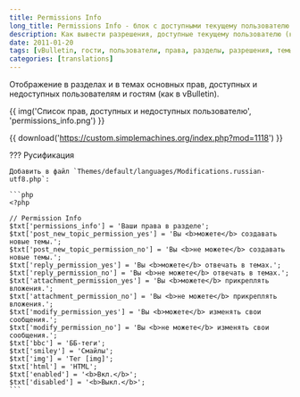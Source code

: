 ```yaml
---
title: Permissions Info
long_title: Permissions Info - блок с доступными текущему пользователю правами
description: Как вывести разрешения, доступные текущему пользователю (как в vBulletin).
date: 2011-01-20
tags: [vBulletin, гости, пользователи, права, разделы, разрешения, темы, SMF 2.0]
categories: [translations]
---
```


Отображение в разделах и в темах основных прав, доступных и недоступных пользователям и гостям (как в vBulletin).

<!-- more -->

{{ img('Список прав, доступных и недоступных пользователю', 'permissions_info.png') }}

{{ download('https://custom.simplemachines.org/index.php?mod=1118') }}

??? Русификация

    Добавить в файл `Themes/default/languages/Modifications.russian-utf8.php`:

    ```php
    <?php

    // Permission Info
    $txt['permissions_info'] = 'Ваши права в разделе';
    $txt['post_new_topic_permission_yes'] = 'Вы <b>можете</b> создавать новые темы.';
    $txt['post_new_topic_permission_no'] = 'Вы <b>не можете</b> создавать новые темы.';
    $txt['reply_permission_yes'] = 'Вы <b>можете</b> отвечать в темах.';
    $txt['reply_permission_no'] = 'Вы <b>не можете</b> отвечать в темах.';
    $txt['attachment_permission_yes'] = 'Вы <b>можете</b> прикреплять вложения.';
    $txt['attachment_permission_no'] = 'Вы <b>не можете</b> прикреплять вложения.';
    $txt['modify_permission_yes'] = 'Вы <b>можете</b> изменять свои сообщения.';
    $txt['modify_permission_no'] = 'Вы <b>не можете</b> изменять свои сообщения.';
    $txt['bbc'] = 'ББ-теги';
    $txt['smiley'] = 'Смайлы';
    $txt['img'] = 'Тег [img]';
    $txt['html'] = 'HTML';
    $txt['enabled'] = '<b>Вкл.</b>';
    $txt['disabled'] = '<b>Выкл.</b>';
    ```
